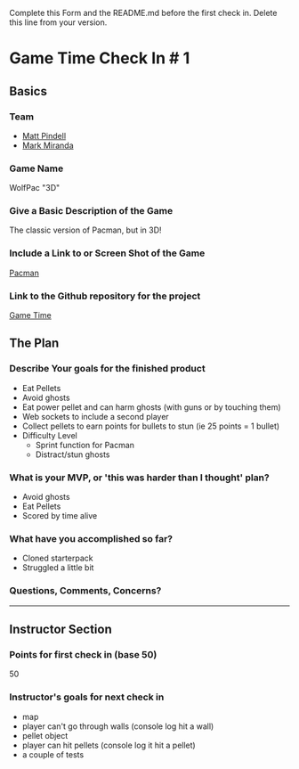 Complete this Form and the README.md before the first check in. Delete this line from your version.

# Game Time Check In # 1

## Basics

### Team
- [Matt Pindell](https://github.com/pindell-matt)
- [Mark Miranda](https://github.com/notmarkmiranda)

### Game Name

WolfPac "3D"

### Give a Basic Description of the Game

The classic version of Pacman, but in 3D!

### Include a Link to or Screen Shot of the Game

[Pacman](http://ai.berkeley.edu/images/pacman_game.gif)

### Link to the Github repository for the project
[Game Time](https://github.com/notmarkmiranda/game-time)

## The Plan

### Describe Your goals for the finished product

  * Eat Pellets
  * Avoid ghosts
  * Eat power pellet and can harm ghosts (with guns or by touching them)
  * Web sockets to include a second player
  * Collect pellets to earn points for bullets to stun (ie 25 points = 1 bullet)
  * Difficulty Level
    * Sprint function for Pacman
    * Distract/stun ghosts

### What is your MVP, or 'this was harder than I thought' plan?


* Avoid ghosts
* Eat Pellets
* Scored by time alive



### What have you accomplished so far?

* Cloned starterpack
* Struggled a little bit


### Questions, Comments, Concerns?

-----

## Instructor Section

### Points for first check in (base 50)
50 
### Instructor's goals for next check in
- map 
- player can't go through walls (console log hit a wall)
- pellet object 
- player can hit pellets (console log it hit a pellet) 
- a couple of tests

